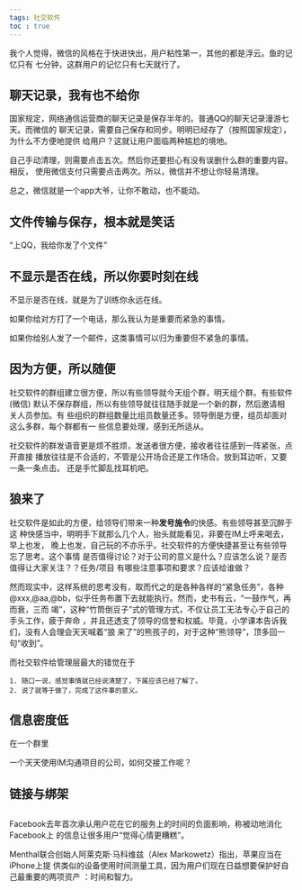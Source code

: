 ```yaml
---
tags: 社交软件
toc : true
---
```


我个人觉得，微信的风格在于快进快出，用户粘性第一，其他的都是浮云。鱼的记忆只有
七分钟，这群用户的记忆只有七天就行了。

## 聊天记录，我有也不给你

国家规定，网络通信运营商的聊天记录是保存半年的。普通QQ的聊天记录漫游七天。而微信的
聊天记录，需要自己保存和同步。明明已经存了（按照国家规定），为什么不方便地提供
给用户？这就让用户面临两种尴尬的境地。

自己手动清理，则需要点击五次。然后你还要担心有没有误删什么群的重要内容。相反，
使用微信支付只需要点击两次。所以，微信并不想让你轻易清理。

总之，微信就是一个app大爷，让你不敢动，也不能动。

## 文件传输与保存，根本就是笑话

“上QQ，我给你发了个文件”

## 不显示是否在线，所以你要时刻在线

不显示是否在线，就是为了训练你永远在线。

如果你给对方打了一个电话，那么我认为是重要而紧急的事情。

如果你给别人发了一个邮件，这类事情可以归为重要但不紧急的事情。

## 因为方便，所以随便

社交软件的群组建立很方便，所以有些领导就今天组个群，明天组个群。有些软件(微信)
默认不保存群组，所以有些领导就往往随手就是一个新的群，然后邀请相关人员参加。有
些组织的群组数量比组员数量还多。领导倒是方便，组员却面对这么多群，每个群都有一
些信息要处理，感到无所适从。

社交软件的群发语音更是烦不胜烦，发送者很方便，接收者往往感到一阵紧张，点开直接
播放往往是不合适的，不管是公开场合还是工作场合。放到耳边听，又要一条一条点击。
还是手忙脚乱找耳机吧。

## 狼来了

社交软件是如此的方便，给领导们带来一种**发号施令**的快感。有些领导甚至沉醉于这
种快感当中，明明手下就那么几个人，抬头就能看见，非要在IM上呼来喝去，早上也发，
晚上也发，自己玩的不亦乐乎。社交软件的方便快捷甚至让有些领导忘了思考。这个事情
是否值得讨论？对于公司的意义是什么？应该怎么说？是否值得让大家关注？？任务/项目
有哪些注意事项和要求？应该给谁做？

然而现实中，这样系统的思考没有，取而代之的是各种各样的“紧急任务”，各种
@xxx,@aa,@bb，似乎任务布置下去就能执行。然而，史书有云，“一鼓作气，再而衰，三而
竭”，这种“竹筒倒豆子”式的管理方式，不仅让员工无法专心于自己的手头工作，疲于奔命
，并且还透支了领导的信誉和权威。毕竟，小学课本告诉我们，没有人会理会天天喊着“狼
来了”的熊孩子的，对于这种“熊领导”，顶多回一句“收到”。

而社交软件给管理层最大的错觉在于

    1. 随口一说，感觉事情就已经说清楚了，下属应该已经了解了。
    2. 说了就等于做了，完成了这件事的意义。

## 信息密度低

在一个群里

一个天天使用IM沟通项目的公司，如何交接工作呢？



## 链接与绑架



## 

Facebook去年首次承认用户花在它的服务上的时间的负面影响，称被动地消化Facebook上
的信息让很多用户“觉得心情更糟糕”。

Menthal联合创始人阿莱克斯·马科维兹（Alex Markowetz）指出，苹果应当在iPhone上提
供类似的设备使用时间测量工具，因为用户们现在日益想要保护好自己最重要的两项资产
：时间和智力。
